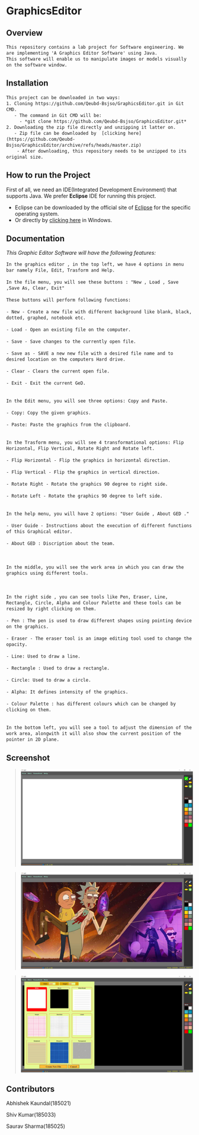 # GraphicsEditor

## Overview
```
This repository contains a lab project for Software engineering. We are implementing 'A Graphics Editor Software' using Java.
This software will enable us to manipulate images or models visually on the software window. 
```


## Installation
```
This project can be downloaded in two ways:
1. Cloning https://github.com/Qeubd-Bsjso/GraphicsEditor.git in Git CMD.
   - The command in Git CMD will be:
     - *git clone https://github.com/Qeubd-Bsjso/GraphicsEditor.git*
2. Downloading the zip file directly and unzipping it latter on.
   - Zip file can be downloaded by  [clicking here](https://github.com/Qeubd-Bsjso/GraphicsEditor/archive/refs/heads/master.zip)
    - After downloading, this repository needs to be unzipped to its original size.
```    

## How to run the Project

First of all, we need an IDE(Integrated Development Environment) that supports Java.
We prefer **Eclipse** IDE for running this project.
- Eclipse can be downloaded by the official site of [Eclipse](https://www.eclipse.org) for the specific operating system.
- Or directly by [clicking here](https://www.eclipse.org/downloads/download.php?file=/oomph/epp/2021-03/R/eclipse-inst-jre-win64.exe) in Windows.


## Documentation
*This Graphic Editor Software will have the following features:*
```
In the graphics editor , in the top left, we have 4 options in menu bar namely File, Edit, Trasform and Help.

In the file menu, you will see these buttons : "New , Load , Save ,Save As, Clear, Exit" 

These buttons will perform following functions:

- New - Create a new file with different background like blank, black, dotted, graphed, notebook etc.

- Load - Open an existing file on the computer.

- Save - Save changes to the currently open file.

- Save as - SAVE a new new file with a desired file name and to desired location on the computers Hard drive.

- Clear - Clears the current open file.

- Exit - Exit the current GeD.


In the Edit menu, you will see three options: Copy and Paste.

- Copy: Copy the given graphics.

- Paste: Paste the graphics from the clipboard.


In the Trasform menu, you will see 4 transformational options: Flip Horizontal, Flip Vertical, Rotate Right and Rotate left.

- Flip Horizontal - Flip the graphics in horizontal direction.

- Flip Vertical - Flip the graphics in vertical direction.
 
- Rotate Right - Rotate the graphics 90 degree to right side.

- Rotate Left - Rotate the graphics 90 degree to left side.


In the help menu, you will have 2 options: "User Guide , About GED ."

- User Guide - Instructions about the execution of different functions of this Graphical editor.

- About GED : Discription about the team.



In the middle, you will see the work area in which you can draw the graphics using different tools.



In the right side , you can see tools like Pen, Eraser, Line, Rectangle, Circle, Alpha and Colour Palette and these tools can be resized by right clicking on them.

- Pen : The pen is used to draw different shapes using pointing device on the graphics.

- Eraser - The eraser tool is an image editing tool used to change the opacity.

- Line: Used to draw a line.

- Rectangle : Used to draw a rectangle.

- Circle: Used to draw a circle.

- Alpha: It defines intensity of the graphics.

- Colour Palette : has different colours which can be changed by clicking on them.


In the bottom left, you will see a tool to adjust the dimension of the work area, alongwith it will also show the current position of the pointer in 2D plane.

```
## Screenshot
> ![SS](GED/images/Capture.PNG)


> ![SS1](GED/images/Capture1.PNG)

> ![SS1](GED/images/Capture2.png)

## Contributors
Abhishek Kaundal(185021)

Shiv Kumar(185033)

Saurav Sharma(185025)
